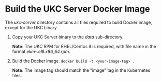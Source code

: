 # Build the UKC Server Docker Image

The *ukc-server* directory contains all files required to build Docker image, except for the UKC binary.

 1. Copy your UKC Server binary to the *data* sub-directory.

     **Note:** The UKC RPM for RHEL/Centos 8 is required, with file name in the format *ekm-<VERSION>.el8.x86_64.rpm*.

 2. Build the Docker image.
    `docker build -t <your-image-tag> .`

    **Note:** The image tag should match the "image" tag in the Kubernetes files.

